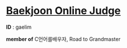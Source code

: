 # [Baekjoon Online Judge](https://www.acmicpc.net/)

**ID** : gaelim

**member of** C언어를배우자, Road to Grandmaster
